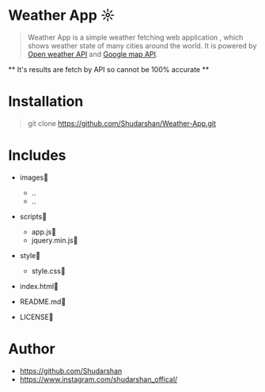 # Weather App ☼

>Weather App is a simple weather fetching web application , which shows weather state of many cities around the world. It is powered by [Open weather API](https://openweathermap.org/)  and [Google map API](https://www.embedgooglemap.net/).

** It's results are fetch by API so cannot be 100% accurate  **

# Installation
> git clone https://github.com/Shudarshan/Weather-App.git

# Includes
- images📂
  - ..
  - ..
- scripts📂
  - app.js📄
  - jquery.min.js📄
- style📂
  - style.css📄

- index.html📄
- README.md📄

- LICENSE📄




# Author
* https://github.com/Shudarshan
* https://www.instagram.com/shudarshan_offical/
